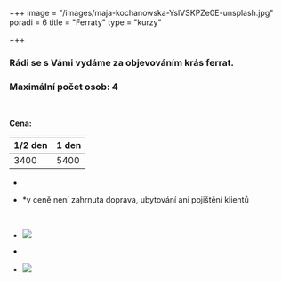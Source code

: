 +++
image = "/images/maja-kochanowska-YslVSKPZe0E-unsplash.jpg"
poradi = 6
title = "Ferraty"
type = "kurzy"

+++
### Rádi se s Vámi vydáme za objevováním krás ferrat.

### Maximální počet osob: 4

 

**Cena:**

| 1/2 den | 1 den |
| --- | --- |
| 3400 | 5400 |

* 
* *v ceně není zahrnuta doprava, ubytování ani pojištění klientů

  &nbsp;
* ![](/images/klaus-huber-2KpJ7EpccGQ-unsplash.jpg)
* 
* ![](/images/maja-kochanowska-EiJQdDI_t_Y-unsplash.jpg)